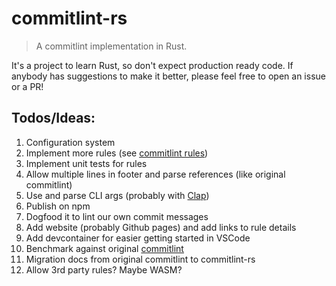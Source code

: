 # commitlint-rs

> A commitlint implementation in Rust.

It's a project to learn Rust, so don't expect production ready code. If anybody has suggestions to make it better, please feel free to open an issue or a PR!

## Todos/Ideas:

1. Configuration system
2. Implement more rules (see [commitlint rules](https://github.com/conventional-changelog/commitlint/tree/master/%40commitlint/rules/src))
3. Implement unit tests for rules
4. Allow multiple lines in footer and parse references (like original commitlint)
5. Use and parse CLI args (probably with [Clap](https://docs.rs/clap/latest/clap/index.html))
6. Publish on npm
7. Dogfood it to lint our own commit messages
8. Add website (probably Github pages) and add links to rule details
9. Add devcontainer for easier getting started in VSCode
10. Benchmark against original [commitlint](https://github.com/conventional-changelog/commitlint)
11. Migration docs from original commitlint to commitlint-rs
12. Allow 3rd party rules? Maybe WASM?